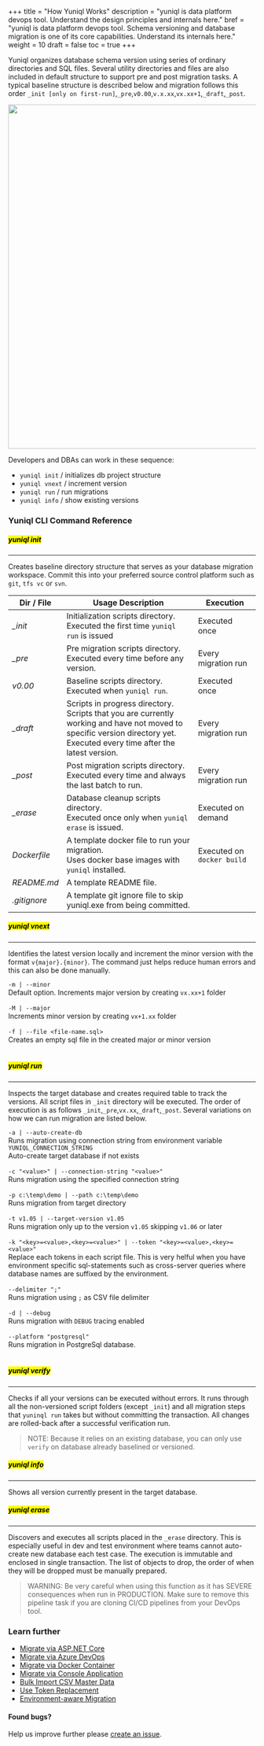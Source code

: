 +++
title = "How Yuniql Works"
description = "yuniql is data platform devops tool. Understand the design principles and internals here."
bref = "yuniql is data platform devops tool. Schema versioning and database migration is one of its core capabilities. Understand its internals here."
weight = 10
draft = false
toc = true
+++

Yuniql organizes database schema version using series of ordinary directories and SQL files. Several utility directories and files are also included in default structure to support pre and post migration tasks. A typical baseline structure is described below and migration follows this order `_init [only on first-run]`,`_pre`,`v0.00`,`v.x.xx`,`vx.xx+1`,`_draft`,`_post`.

<img src="https://github.com/rdagumampan/yuniql/raw/master/assets/wiki-how-it-works-dir.png" width=700>

Developers and DBAs can work in these sequence:

- `yuniql init` / initializes db project structure
- `yuniql vnext` / increment version
- `yuniql run` / run migrations
- `yuniql info` / show existing versions

### Yuniql CLI Command Reference
##### <mark>yuniql init</mark>
---
Creates baseline directory structure that serves as your database migration workspace. Commit this into your preferred source control platform such as `git`, `tfs vc` or `svn`. 

| Dir / File | Usage Description | Execution |
| --- | --- | --- |
| *_init* | Initialization scripts directory. <br>Executed the first time `yuniql run` is issued|Executed once |
| *_pre* | Pre migration scripts directory. <br>Executed every time before any version. | Every migration run |
| *v0.00* | Baseline scripts directory. <br>Executed when `yuniql run`. | Executed once |
| *_draft* | Scripts in progress directory. <br>Scripts that you are currently working and have not moved to specific version directory yet. <br>Executed every time after the latest version. | Every migration run |
| *_post* | Post migration scripts directory. <br>Executed every time and always the last batch to run. | Every migration run |
| *_erase* | Database cleanup scripts directory. <br>Executed once only when `yuniql erase` is issued. | Executed on demand |
| *Dockerfile* | A template docker file to run your migration. <br>Uses docker base images with `yuniql` installed.| Executed on `docker build` |
| *README.md* | A template README file.| |
| *.gitignore* | A template git ignore file to skip yuniql.exe from being committed.| |

##### <mark>yuniql vnext</mark>
---
Identifies the latest version locally and increment the minor version with the format `v{major}.{minor}`. The command just helps reduce human errors and this can also be done manually.

`-m | --minor`<br>Default option. Increments major version by creating `vx.xx+1` folder<br><br>
`-M | --major`<br>Increments minor version by creating `vx+1.xx` folder<br><br>
`-f | --file <file-name.sql>`<br>Creates an empty sql file in the created major or minor version<br><br>

##### <mark>yuniql run</mark>
---
Inspects the target database and creates required table to track the versions. All script files in `_init` directory will be executed. The order of execution is as follows `_init`,`_pre`,`vx.xx`,`_draft`,`_post`. Several variations on how we can run migration are listed below.

 `-a | --auto-create-db`<br>Runs migration using connection string from environment variable `YUNIQL_CONNECTION_STRING`<br>Auto-create target database if not exists<br><br>
 `-c "<value>" | --connection-string "<value>"`<br>Runs migration using the specified connection string<br><br>
 `-p c:\temp\demo | --path c:\temp\demo`<br>Runs migration from target directory <br><br>
 `-t v1.05 | --target-version v1.05`<br>Runs migration only up to the version `v1.05` skipping `v1.06` or later<br><br>
 `-k "<key>=<value>,<key>=<value>" | --token "<key>=<value>,<key>=<value>"`<br>Replace each tokens in each script file. This is very helful when you have environment specific sql-statements such as cross-server queries where database names are suffixed by the environment.<br><br>
 `--delimiter ";"`<br>Runs migration using `;` as CSV file delimiter <br><br>
 `-d | --debug`<br>Runs migration with `DEBUG` tracing enabled<br><br>
 `--platform "postgresql"`<br>Runs migration in PostgreSql database.<br><br>

##### <mark>yuniql verify</mark>
---
Checks if all your versions can be executed without errors. It runs through all the non-versioned script folders (except `_init`) and all migration steps that `yuninql run` takes but without committing the transaction. All changes are rolled-back after a successful verification run.

>NOTE: Because it relies on an existing database, you can only use `verify` on database already baselined or versioned.

##### <mark>yuniql info</mark>
---
Shows all version currently present in the target database.

##### <mark>yuniql erase</mark>
---

Discovers and executes all scripts placed in the `_erase` directory. This is especially useful in dev and test environment where teams cannot auto-create new database each test case. The execution is immutable and enclosed in single transaction. The list of objects to drop, the order of when they will be dropped must be manually prepared. 

>WARNING: Be very careful when using this function as it has SEVERE consequences when run in PRODUCTION. Make sure to remove this pipeline task if you are cloning CI/CD pipelines from your DevOps tool.

### Learn further

* [Migrate via ASP.NET Core](https://yuniql.io/docs/migrate-via-aspnetcore-application/)
* [Migrate via Azure DevOps](https://yuniql.io/docs/migrate-via-azure-devops-pipelines/)
* [Migrate via Docker Container](https://yuniql.io/docs/migrate-via-docker-container/)
* [Migrate via Console Application](https://yuniql.io/docs/migrate-via-netcore-console-application/)
* [Bulk Import CSV Master Data](https://yuniql.io/docs/bulk-import-csv-master-data/)
* [Use Token Replacement](https://yuniql.io/docs/token-replacement/)
* [Environment-aware Migration](https://yuniql.io/docs/environment-aware-scripts/)

#### Found bugs?

Help us improve further please [create an issue](https://github.com/rdagumampan/yuniql/issues/new).
